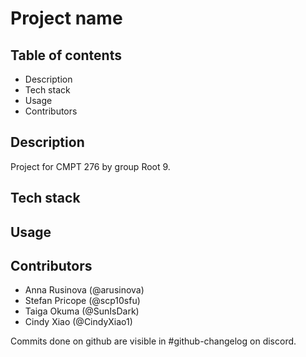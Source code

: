 # Project name

## Table of contents
- Description
- Tech stack
- Usage
- Contributors

## Description
Project for CMPT 276 by group Root 9.

## Tech stack

## Usage

## Contributors
- Anna Rusinova (@arusinova)
- Stefan Pricope (@scp10sfu)
- Taiga Okuma (@SunIsDark)
- Cindy Xiao (@CindyXiao1)


Commits done on github are visible in #github-changelog on discord.
